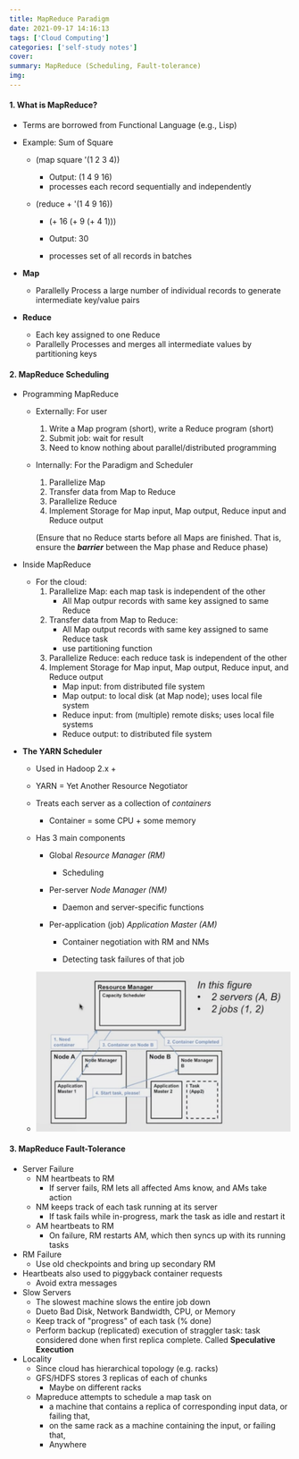 ```yaml
---
title: MapReduce Paradigm
date: 2021-09-17 14:16:13
tags: ['Cloud Computing']
categories: ['self-study notes']
cover:
summary: MapReduce (Scheduling, Fault-tolerance)
img:
---
```


#### 1. What is MapReduce?

* Terms are borrowed from Functional Language (e.g., Lisp)

* Example: Sum of Square

  * (map square '(1 2 3 4))

    * Output: (1 4 9 16)
    * processes each record sequentially and independently

  * (reduce + '(1 4 9 16))

    * (+ 16 (+ 9 (+ 4 1)))

    * Output: 30
    * processes set of all records in batches

* **Map**

  * Parallelly Process a large number of individual records to generate intermediate key/value pairs

* **Reduce**

  * Each key assigned to one Reduce
  * Parallelly Processes and merges all intermediate values by partitioning keys

#### 2. MapReduce Scheduling

* Programming MapReduce

  * Externally: For user

    1. Write a Map program (short), write a Reduce program (short)
    2. Submit job: wait for result
    3. Need to know nothing about parallel/distributed programming

  * Internally: For the Paradigm and Scheduler

    1. Parallelize Map
    2. Transfer data from Map to Reduce
    3. Parallelize Reduce
    4. Implement Storage for Map input, Map output, Reduce input and Reduce output

    (Ensure that no Reduce starts before all Maps are finished. That is, ensure the ***barrier*** between the Map phase and Reduce phase)

* Inside MapReduce

  * For the cloud:
    1. Parallelize Map: each map task is independent of the other
       * All Map outpur records with same key assigned to same Reduce
    2. Transfer data from Map to Reduce:
       * All Map output records with same key assigned to same Reduce task
       * use partitioning function
    3. Parallelize Reduce: each reduce task is independent of the other
    4. Implement Storage for Map input, Map output, Reduce input, and Reduce output
       * Map input: from distributed file system
       * Map output: to local disk (at Map node); uses local file system
       * Reduce input: from (multiple) remote disks; uses local file systems
       * Reduce output: to distributed file system

* **The YARN Scheduler**

  * Used in Hadoop 2.x +

  * YARN = Yet Another Resource Negotiator

  * Treats each server as a collection of *containers*
    * Container = some CPU + some memory

  * Has 3 main components

    * Global *Resource Manager (RM)*
      * Scheduling

    * Per-server *Node Manager (NM)*
      * Daemon and server-specific functions

    * Per-application (job) *Application Master (AM)*

      * Container negotiation with RM and NMs

      * Detecting task failures of that job

  * <img src="MapReduce-Paradigm/Screen Shot 2021-09-17 at 1.58.30 PM.png" style="zoom:50%;" />

#### 3. MapReduce Fault-Tolerance

* Server Failure
  * NM heartbeats to RM
    * If server fails, RM lets all affected Ams know, and AMs take action
  * NM keeps track of each task running at its server
    * If task fails while in-progress, mark the task as idle and restart it
  * AM heartbeats to RM
    * On failure, RM restarts AM, which then syncs up with its running tasks
* RM Failure
  * Use old checkpoints and bring up secondary RM
* Heartbeats also used to piggyback container requests
  * Avoid extra messages
* Slow Servers
  * The slowest machine slows the entire job down
  * Dueto Bad Disk, Network Bandwidth, CPU, or Memory
  * Keep track of "progress" of each task (% done)
  * Perform backup (replicated) execution of straggler task: task considered done when first replica complete. Called **Speculative Execution**
* Locality
  * Since cloud has hierarchical topology (e.g. racks)
  * GFS/HDFS stores 3 replicas of each of chunks
    * Maybe on different racks
  * Mapreduce attempts to schedule a map task on
    * a machine that contains a replica of corresponding input data, or failing that,
    * on the same rack as a machine containing the input, or failing that,
    * Anywhere
